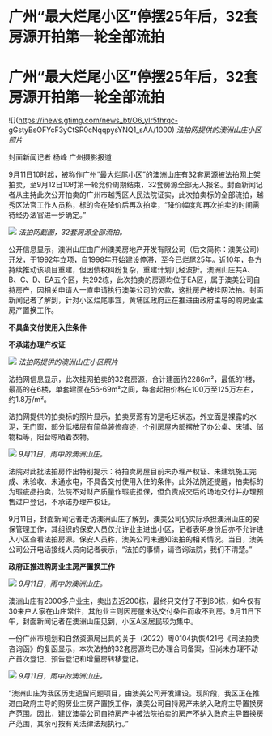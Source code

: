 # 广州“最大烂尾小区”停摆25年后，32套房源开拍第一轮全部流拍

# 广州“最大烂尾小区”停摆25年后，32套房源开拍第一轮全部流拍

![](https://inews.gtimg.com/news_bt/O6_ylr5fhrqc-
gGstyBsOFYcF3yCtSR0cNqqpysYNQ1_sAA/1000) _法拍网提供的澳洲山庄小区照片_

封面新闻记者 杨峰 广州摄影报道

9月11日10时起，被称作广州“最大烂尾小区”的澳洲山庄有32套房源被法拍网上架拍卖，至9月12日10时第一轮竞价周期结束，32套房源全部无人报名。封面新闻记者从主持此次公开拍卖的广州市越秀区人民法院证实，此次拍卖标的全部流拍，越秀区法官工作人员称，标的会在降价后再次拍卖，“降价幅度和再次拍卖的时间需待经办法官进一步确定。”

![](https://inews.gtimg.com/news_bt/Oxtl7vM5ETghaCTLHthAZnJRphd9Awnvw7hOSQrK-Z43cAA/1000)
_法拍网截图，32套房源全部流拍。_

公开信息显示，澳洲山庄由广州澳美房地产开发有限公司（后文简称：澳美公司）开发，于1992年立项，自1998年开始建设停滞，至今已烂尾25年。近10年，各方持续推动该项目重建，但因债权纠纷复杂，重建计划几经波折。澳洲山庄共A、B、C、D、EA五个区，共292栋，此次拍卖的房源均位于EA区，属于澳美公司自持房产，因相关申请人一直申请执行澳美公司的欠款，这批房产被挂网法拍。封面新闻记者了解到，针对小区烂尾事宜，黄埔区政府正在推进由政府主导的购房业主房产置换工作。

**不具备交付使用入住条件**

**不承诺办理产权证**

![](https://inews.gtimg.com/news_bt/OHjC55i88hsGjTctOCnspWRSR4xfOFtbUoUe2OnKUYqpsAA/1000)
_法拍网提供的澳洲山庄小区照片_

法拍网信息显示，此次挂网拍卖的32套房源，合计建面约2286m²，最低的1楼，最高的在6楼，单套建面在56-69m²之间，每套起拍价格在100万至125万左右，约1.8万/m²。

法拍网提供的拍卖标的照片显示，拍卖房源有的是毛坯状态，外立面是裸露的水泥，无门窗，部分低楼层有简单装修痕迹，个别房屋内部摆放了办公桌、床铺、储物柜等，阳台晾晒着衣物。

![](https://inews.gtimg.com/news_bt/Ou_9Zf06Lp1pjITw1rYmLOtWAnE6q2tJFKRAXdYzEoLVUAA/1000)
_9月11日，雨中的澳洲山庄。_

法院对此批法拍房作出特别提示：待拍卖房屋目前未办理产权证、未建筑施工完成、未验收、未通水电，不具备交付使用入住的条件。此外法院还提醒，拍卖标的为瑕疵品拍卖，法院不对财产质量作瑕疵担保，但负责成交后的场地交付并办理预售过户登记，不承诺办理产权证。

9月11日，封面新闻记者走访澳洲山庄了解到，澳美公司仍实际承担澳洲山庄的安保管理工作，其组织的保安人员仅允许业主进出小区，记者表明身份后亦不允许进入小区查看法拍房源。保安人员称，澳美公司未通知法拍的相关情况。当日，澳美公司公开电话接线人员向记者表示，“法拍的事情，请咨询法院，我们不清楚。”

**政府正推进购房业主房产置换工作**

![](https://inews.gtimg.com/news_bt/Oy6KNXWP49IbAfrxdHqjDP9YoFEKmkgktDhq6qIdshp9kAA/1000)
_9月11日，雨中的澳洲山庄。_

澳洲山庄有2000多户业主，卖出去近200栋，最终只交付了不到60栋，如今仅有30来户人家在山庄常住，其他业主则因房屋未达交付条件而收不到房。9月11日下午，封面新闻记者在澳洲山庄见到，小区A区居民较为集中。

一份广州市规划和自然资源局出具的关于（2022）粵0104执恢421号《司法拍卖咨询函》的复函显示，本次法拍的32套房源均已办理合同备案，但尚未办理不动产首次登记、预告登记和增量房转移登记。

![](https://inews.gtimg.com/news_bt/Oy8xpkWTZXvf7mnNBmI9pEtaGQYMFl1E-Mvhgyq14e9MIAA/1000)
_9月11日，雨中的澳洲山庄。_

“澳洲山庄为我区历史遗留问题项目，由澳美公司开发建设。现阶段，我区正在推进由政府主导的购房业主房产置换工作，澳美公司自持房产未纳入政府主导置换房产范围。因此，建议澳美公司自持房产中被法院拍卖的房产不纳入政府主导置换房产范围，其余可按有关法律法规执行。”

